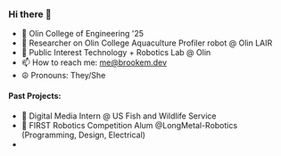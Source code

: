 ### Hi there 👋

- 🔭 Olin College of Engineering '25
- 🌊 Researcher on Olin College Aquaculture Profiler robot @ Olin LAIR
- 💬 Public Interest Technology + Robotics Lab @ Olin
- 📫 How to reach me: me@brookem.dev
- ☮ Pronouns: They/She

#### Past Projects:
- 🌱 Digital Media Intern @ US Fish and Wildlife Service
- 🤖 FIRST Robotics Competition Alum @LongMetal-Robotics (Programming, Design, Electrical)
- 
